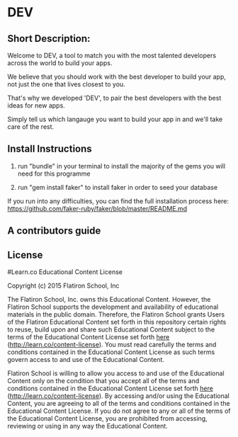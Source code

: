 # DEV

## Short Description:
Welcome to DEV, a tool to match you with the most talented developers across the world to build your apps. 

We believe that you should work with the best developer to build your app, not just the one that lives closest to you.

That's why we developed 'DEV', to pair the best developers with the best ideas for new apps.

Simply tell us which langauge you want to build your app in and we'll take care of the rest. 

## Install Instructions
1. run "bundle" in your terminal to install the majority of the gems you will need for this programme

2. run "gem install faker" to install faker in order to seed your database 

If you run into any difficulties, you can find the full installation process here: https://github.com/faker-ruby/faker/blob/master/README.md

## A contributors guide


## License 

#Learn.co Educational Content License

Copyright (c) 2015 Flatiron School, Inc

The Flatiron School, Inc. owns this Educational Content. However, the Flatiron School supports the development and availability of educational materials in the public domain. Therefore, the Flatiron School grants Users of the Flatiron Educational Content set forth in this repository certain rights to reuse, build upon and share such Educational Content subject to the terms of the Educational Content License set forth [here](http://learn.co/content-license) (http://learn.co/content-license). You must read carefully the terms and conditions contained in the Educational Content License as such terms govern access to and use of the Educational Content.

Flatiron School is willing to allow you access to and use of the Educational Content only on the condition that you accept all of the terms and conditions contained in the Educational Content License set forth [here](http://learn.co/content-license) (http://learn.co/content-license).  By accessing and/or using the Educational Content, you are agreeing to all of the terms and conditions contained in the Educational Content License.  If you do not agree to any or all of the terms of the Educational Content License, you are prohibited from accessing, reviewing or using in any way the Educational Content.
